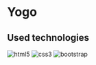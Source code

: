 # Yogo

## Used technologies

![html5](https://user-images.githubusercontent.com/107813778/199672503-a4b01c2d-bb3c-4978-9bd1-0b8c5839851b.png)
![css3](https://user-images.githubusercontent.com/107813778/199672512-b9d5fbce-1f40-439c-9ff0-95534c1fb7d5.png)
![bootstrap](https://user-images.githubusercontent.com/107813778/199672520-4a49c305-57c3-4b95-882a-931e1b9fe439.png)


